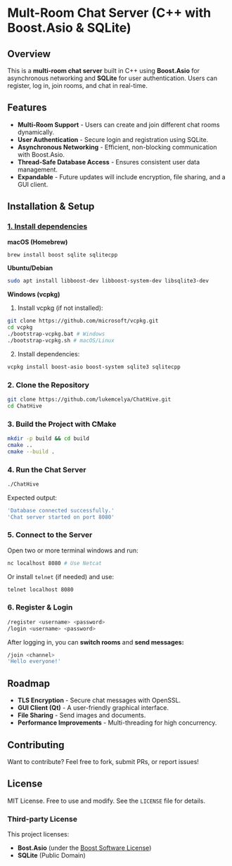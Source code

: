 # Mult-Room Chat Server (C++ with Boost.Asio & SQLite)

## Overview
This is a **multi-room chat server** built in C++ using **Boost.Asio** for asynchronous networking and **SQLite**
for user authentication. Users can register, log in, join rooms, and chat in real-time.

## Features
* **Multi-Room Support** - Users can create and join different chat rooms dynamically.
* **User Authentication** - Secure login and registration using SQLite.
* **Asynchronous Networking** - Efficient, non-blocking communication with Boost.Asio.
* **Thread-Safe Database Access** - Ensures consistent user data management.
* **Expandable** - Future updates will include encryption, file sharing, and a GUI client.

## Installation & Setup
### <ins>1. Install dependencies</ins>
**macOS (Homebrew)**
```sh
brew install boost sqlite sqlitecpp
```
**Ubuntu/Debian**
```sh
sudo apt install libboost-dev libboost-system-dev libsqlite3-dev
```
**Windows (vcpkg)**
1. Install vcpkg (if not installed):
```sh
git clone https://github.com/microsoft/vcpkg.git
cd vcpkg
./bootstrap-vcpkg.bat # Windows
./bootstrap-vcpkg.sh # macOS/Linux
```
2. Install dependencies:
```sh
vcpkg install boost-asio boost-system sqlite3 sqlitecpp
```

### 2. Clone the Repository
```sh
git clone https://github.com/lukemcelya/ChatHive.git
cd ChatHive
```
### 3. Build the Project with CMake
```sh
mkdir -p build && cd build
cmake ..
cmake --build .
```
### 4. Run the Chat Server
```sh
./ChatHive
```
Expected output:
```sh
'Database connected successfully.'
'Chat server started on port 8080'
```
### 5. Connect to the Server
Open two or more terminal windows and run:
```sh
nc localhost 8080 # Use Netcat
```
Or install `telnet` (if needed) and use:
```sh
telnet localhost 8080
```
### 6. Register & Login
```sh
/register <username> <password>
/login <username> <password>
```
After logging in, you can **switch rooms** and **send messages:**
```sh
/join <channel>
'Hello everyone!'
```
## Roadmap
* **TLS Encryption** - Secure chat messages with OpenSSL.
* **GUI Client (Qt)** - A user-friendly graphical interface.
* **File Sharing** - Send images and documents.
* **Performance Improvements** - Multi-threading for high concurrency.

## Contributing
Want to contribute? Feel free to fork, submit PRs, or report issues!

## License
MIT License. Free to use and modify. See the `LICENSE` file for details.

### Third-party License
This project licenses:
- **Bost.Asio** (under the [Boost Software License](https://www.boost.org/LICENSE_1_0.txt))
- **SQLite** (Public Domain)